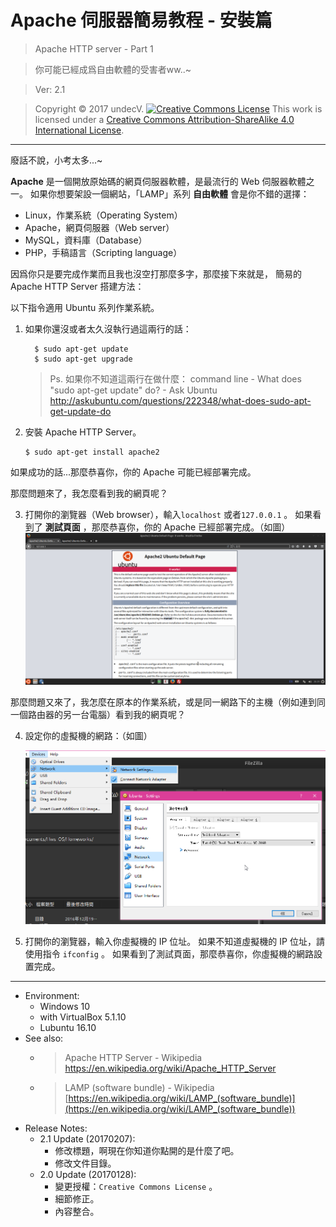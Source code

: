 # Apache 伺服器簡易教程 - 安裝篇

> Apache HTTP server - Part 1

> 你可能已經成爲自由軟體的受害者ww..~

> Ver: 2.1

> Copyright © 2017 undecV.
> [![Creative Commons License](https://i.creativecommons.org/l/by-sa/4.0/88x31.png)](http://creativecommons.org/licenses/by-sa/4.0/)
> This work is licensed under a [Creative Commons Attribution-ShareAlike 4.0 International License](http://creativecommons.org/licenses/by-sa/4.0/).

---

廢話不說，小考太多...~

**Apache** 是一個開放原始碼的網頁伺服器軟體，是最流行的 Web 伺服器軟體之一。
如果你想要架設一個網站，「LAMP」系列 **自由軟體** 會是你不錯的選擇：
- Linux，作業系統（Operating System）
- Apache，網頁伺服器（Web server）
- MySQL，資料庫（Database）
- PHP，手稿語言（Scripting language）

因爲你只是要完成作業而且我也沒空打那麼多字，那麼接下來就是，
簡易的 Apache HTTP Server 搭建方法：

以下指令適用 Ubuntu 系列作業系統。

1. 如果你還沒或者太久沒執行過這兩行的話：
   ```conslone
     $ sudo apt-get update
     $ sudo apt-get upgrade
   ```

   > Ps. 如果你不知道這兩行在做什麼：
   > command line - What does "sudo apt-get update" do? - Ask Ubuntu
   > http://askubuntu.com/questions/222348/what-does-sudo-apt-get-update-do

2. 安裝 Apache HTTP Server。
   ```conslone
   $ sudo apt-get install apache2
   ```

如果成功的話...那麼恭喜你，你的 Apache 可能已經部署完成。

那麼問題來了，我怎麼看到我的網頁呢？

3. 打開你的瀏覽器（Web browser），輸入`localhost` 或者`127.0.0.1` 。
   如果看到了 **測試頁面** ，那麼恭喜你，你的 Apache 已經部署完成。（如圖）
   ![APACHE_TEST_PAGE](Pics/APACHE_TEST_PAGE.png)

那麼問題又來了，我怎麼在原本的作業系統，或是同一網路下的主機（例如連到同一個路由器的另一台電腦）看到我的網頁呢？

4. 設定你的虛擬機的網路：（如圖）

   ![NET_SETTING](Pics/NET_SETTING.PNG)

5. 打開你的瀏覽器，輸入你虛擬機的 IP 位址。
   如果不知道虛擬機的 IP 位址，請使用指令 `ifconfig` 。
   如果看到了測試頁面，那麼恭喜你，你虛擬機的網路設置完成。

---

- Environment: 
  - Windows 10
  - with VirtualBox 5.1.10
  - Lubuntu 16.10
- See also: 
  - > Apache HTTP Server - Wikipedia
    > https://en.wikipedia.org/wiki/Apache_HTTP_Server
  - > LAMP (software bundle) - Wikipedia
    > [https://en.wikipedia.org/wiki/LAMP_(software_bundle)](https://en.wikipedia.org/wiki/LAMP_(software_bundle))
- Release Notes:
  - 2.1 Update (20170207):
    - 修改標題，啊現在你知道你點開的是什麼了吧。
    - 修改文件目錄。
  - 2.0 Update (20170128):
    - 變更授權：`Creative Commons License` 。
    - 細節修正。
    - 內容整合。
